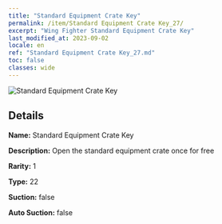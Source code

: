 ```yaml
---
title: "Standard Equipment Crate Key"
permalink: /item/Standard Equipment Crate Key_27/
excerpt: "Wing Fighter Standard Equipment Crate Key"
last_modified_at: 2023-09-02
locale: en
ref: "Standard Equipment Crate Key_27.md"
toc: false
classes: wide
---
```



 ![Standard Equipment Crate Key](/images/item/Standard_Equipment_Crate_Key_p.png)



## Details

 **Name:** Standard Equipment Crate Key 

 **Description:** Open the standard equipment crate once for free

 **Rarity:** 1 

 **Type:** 22 

 **Suction:** false 

 **Auto Suction:** false 


